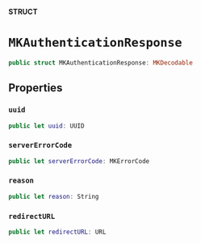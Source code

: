 **STRUCT**

# `MKAuthenticationResponse`

```swift
public struct MKAuthenticationResponse: MKDecodable
```

## Properties
### `uuid`

```swift
public let uuid: UUID
```

### `serverErrorCode`

```swift
public let serverErrorCode: MKErrorCode
```

### `reason`

```swift
public let reason: String
```

### `redirectURL`

```swift
public let redirectURL: URL
```
